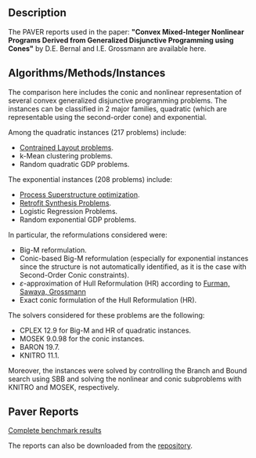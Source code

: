 <head>
    <script src="https://cdn.mathjax.org/mathjax/latest/MathJax.js?config=TeX-AMS-MML_HTMLorMML" type="text/javascript"></script>
    <script type="text/x-mathjax-config">
        MathJax.Hub.Config({
            tex2jax: {
            skipTags: ['script', 'noscript', 'style', 'textarea', 'pre'],
            inlineMath: [['$','$']]
            }
        });
    </script>
</head>

## Description


The PAVER reports used in the paper: **"Convex Mixed-Integer Nonlinear Programs Derived from Generalized Disjunctive Programming using Cones"** by D.E. Bernal and I.E. Grossmann are available here.


## Algorithms/Methods/Instances
The comparison here includes the conic and nonlinear representation of several convex generalized disjunctive programming problems.
The instances can be classified in 2 major families, quadratic (which are representable using the second-order cone) and exponential.

Among the quadratic instances (217 problems) include:
- [Contrained Layout problems](https://minlp.org/library/problem/index.php?i=107&lib=GDP).
- k-Mean clustering problems.
- Random quadratic GDP problems.

The exponential instances (208 problems) include:
- [Process Superstructure optimization](https://minlp.org/library/problem/index.php?i=113&lib=GDP).
- [Retrofit Synthesis Problems](http://egon.cheme.cmu.edu/ibm/page.htm).
- Logistic Regression Problems.
- Random exponential GDP problems.

In particular, the reformulations considered were:
- Big-M reformulation.
- Conic-based Big-M reformulation (especially for exponential instances since the structure is not automatically identified, as it is the case with Second-Order Conic constraints).
- $\varepsilon$-approximation of Hull Reformulation (HR) according to [Furman, Sawaya, Grossmann](https://doi.org/10.1007/s10589-020-00176-0)
- Exact conic formulation of the Hull Reformulation (HR).

The solvers considered for these problems are the following:
- CPLEX 12.9 for Big-M and HR of quadratic instances.
- MOSEK 9.0.98 for the conic instances.
- BARON 19.7.
- KNITRO 11.1.

Moreover, the instances were solved by controlling the Branch and Bound search using SBB and solving the nonlinear and conic subproblems with KNITRO and MOSEK, respectively.

## Paver Reports

[Complete benchmark results](https://bernalde.github.io/conic_disjunctive/results/cones.html/)

The reports can also be downloaded from the [repository](https://github.com/bernalde/conic-disjunctive).

